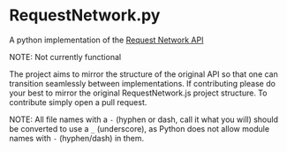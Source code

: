 # RequestNetwork.py
A python implementation of the [Request Network API](https://github.com/RequestNetwork/requestNetwork.js)

NOTE: Not currently functional

The project aims to mirror the structure of the original API so that one can transition seamlessly between implementations. If contributing please do your best to mirror the original RequestNetwork.js project structure. To contribute simply open a pull request. 

NOTE: All file names with a `-` (hyphen or dash, call it what you will) should be converted to use a `_` (underscore), as Python does not allow module names with `-` (hyphen/dash) in them.

